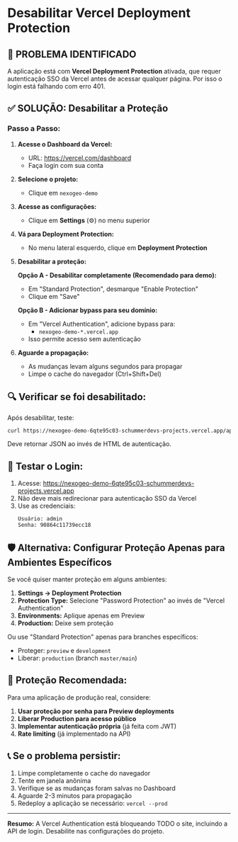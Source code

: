 # Desabilitar Vercel Deployment Protection

## 🚨 PROBLEMA IDENTIFICADO

A aplicação está com **Vercel Deployment Protection** ativada, que requer autenticação SSO da Vercel antes de acessar qualquer página. Por isso o login está falhando com erro 401.

## ✅ SOLUÇÃO: Desabilitar a Proteção

### Passo a Passo:

1. **Acesse o Dashboard da Vercel:**
   - URL: https://vercel.com/dashboard
   - Faça login com sua conta

2. **Selecione o projeto:**
   - Clique em `nexogeo-demo`

3. **Acesse as configurações:**
   - Clique em **Settings** (⚙️) no menu superior

4. **Vá para Deployment Protection:**
   - No menu lateral esquerdo, clique em **Deployment Protection**

5. **Desabilitar a proteção:**

   **Opção A - Desabilitar completamente (Recomendado para demo):**
   - Em "Standard Protection", desmarque "Enable Protection"
   - Clique em "Save"

   **Opção B - Adicionar bypass para seu domínio:**
   - Em "Vercel Authentication", adicione bypass para:
     - `nexogeo-demo-*.vercel.app`
   - Isso permite acesso sem autenticação

6. **Aguarde a propagação:**
   - As mudanças levam alguns segundos para propagar
   - Limpe o cache do navegador (Ctrl+Shift+Del)

## 🔍 Verificar se foi desabilitado:

Após desabilitar, teste:

```bash
curl https://nexogeo-demo-6qte95c03-schummerdevs-projects.vercel.app/api/?route=auth
```

Deve retornar JSON ao invés de HTML de autenticação.

## 📱 Testar o Login:

1. Acesse: https://nexogeo-demo-6qte95c03-schummerdevs-projects.vercel.app
2. Não deve mais redirecionar para autenticação SSO da Vercel
3. Use as credenciais:
   ```
   Usuário: admin
   Senha: 90864c11739ecc18
   ```

## 🛡️ Alternativa: Configurar Proteção Apenas para Ambientes Específicos

Se você quiser manter proteção em alguns ambientes:

1. **Settings → Deployment Protection**
2. **Protection Type:** Selecione "Password Protection" ao invés de "Vercel Authentication"
3. **Environments:** Aplique apenas em Preview
4. **Production:** Deixe sem proteção

Ou use "Standard Protection" apenas para branches específicos:
- Proteger: `preview` e `development`
- Liberar: `production` (branch `master/main`)

## 🔐 Proteção Recomendada:

Para uma aplicação de produção real, considere:

1. **Usar proteção por senha para Preview deployments**
2. **Liberar Production para acesso público**
3. **Implementar autenticação própria** (já feita com JWT)
4. **Rate limiting** (já implementado na API)

## 📞 Se o problema persistir:

1. Limpe completamente o cache do navegador
2. Tente em janela anônima
3. Verifique se as mudanças foram salvas no Dashboard
4. Aguarde 2-3 minutos para propagação
5. Redeploy a aplicação se necessário: `vercel --prod`

---

**Resumo:** A Vercel Authentication está bloqueando TODO o site, incluindo a API de login. Desabilite nas configurações do projeto.
